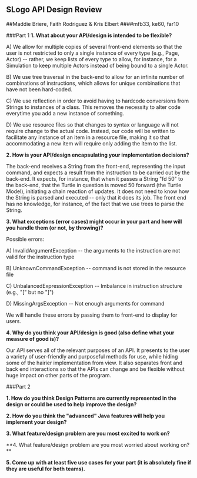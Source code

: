 ## SLogo API Design Review
##Maddie Briere, Faith Rodriguez & Kris Elbert
####mfb33, ke60, far10

###Part 1
**1. What about your API/design is intended to be flexible?**

A) We allow for multiple copies of several front-end elements so that the user is not restricted to only a single instance of every type (e.g., Page, Actor) -- rather, we keep lists of every type to allow, for instance, for a Simulation to keep multiple Actors instead of being bound to a single Actor.

B) We use tree traversal in the back-end to allow for an infinite number of combinations of instructions, which allows for unique combinations that have not been hard-coded.

C) We use reflection in order to avoid having to hardcode conversions from Strings to instances of a class. This removes the necessity to alter code everytime you add a new instance of something.

D) We use resource files so that changes to syntax or language will not require change to the actual code. Instead, our code will be written to facilitate any instance of an item in a resource file, making it so that accommodating a new item will require only adding the item to the list.

**2. How is your API/design encapsulating your implementation decisions?**

The back-end receives a String from the front-end, representing the input command, and expects a result from the instruction to be carried out by the back-end. It expects, for instance, that when it passes a String "fd 50" to the back-end, that the Turtle in question is moved 50 forward (the Turtle Model), initiating a chain reaction of updates. It does not need to know how the String is parsed and executed -- only that it does its job. The front end has no knowledge, for instance, of the fact that we use trees to parse the String. 

**3. What exceptions (error cases) might occur in your part and how will you handle them (or not, by throwing)?**

Possible errors:

A) InvalidArgumentException -- the arguments to the instruction are not valid for the instruction type

B) UnknownCommandException -- command is not stored in the resource file

C) UnbalancedExpressionException -- Imbalance in instruction structure (e.g., "[" but no "]")

D) MissingArgsException -- Not enough arguments for command

We will handle these errors by passing them to front-end to display for users.


**4. Why do you think your API/design is good (also define what your measure of good is)?**

Our API serves all of the relevant purposes of an API. It presents to the user a variety of user-friendly and purposeful methods for use, while hiding some of the hairier implementation from view. It also separates front and back end interactions so that the APIs can change and be flexible without huge impact on other parts of the program.

###Part 2

**1. How do you think Design Patterns are currently represented in the design or could be used to help improve the design?**

**2. How do you think the "advanced" Java features will help you implement your design?**

**3. What feature/design problem are you most excited to work on?**

**4. What feature/design problem are you most worried about working on? **

**5. Come up with at least five use cases for your part (it is absolutely fine if they are useful for both teams).**